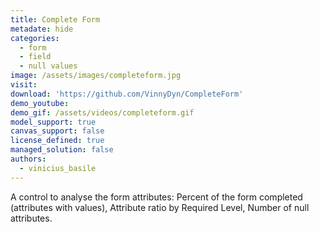 ```yaml
---
title: Complete Form
metadate: hide
categories:
  - form
  - field
  - null values
image: /assets/images/completeform.jpg
visit: 
download: 'https://github.com/VinnyDyn/CompleteForm'
demo_youtube:
demo_gif: /assets/videos/completeform.gif
model_support: true
canvas_support: false
license_defined: true
managed_solution: false
authors:
  - vinicius_basile
---
```

A control to analyse the form attributes: Percent of the form completed (attributes with values), Attribute ratio by Required Level, Number of null attributes.
